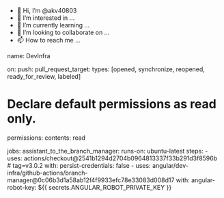 - 👋 Hi, I’m @akv40803
- 👀 I’m interested in ...
- 🌱 I’m currently learning ...
- 💞️ I’m looking to collaborate on ...
- 📫 How to reach me ...

<!---
akv40803/akv40803 is a ✨ special ✨ repository because its `README.md` (this file) appears on your GitHub profile.
You can click the Preview link to take a look at your changes.
--->
name: DevInfra

on:
  push:
  pull_request_target:
    types: [opened, synchronize, reopened, ready_for_review, labeled]

# Declare default permissions as read only.
permissions:
  contents: read

jobs:
  assistant_to_the_branch_manager:
    runs-on: ubuntu-latest
    steps:
      - uses: actions/checkout@2541b1294d2704b0964813337f33b291d3f8596b # tag=v3.0.2
        with:
          persist-credentials: false
      - uses: angular/dev-infra/github-actions/branch-manager@0c06b3d1a58ab12f4f9933efc78e33083d008d17
        with:
          angular-robot-key: ${{ secrets.ANGULAR_ROBOT_PRIVATE_KEY }}
